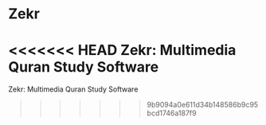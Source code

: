 Zekr
====

<<<<<<< HEAD
 Zekr: Multimedia Quran Study Software
=======
Zekr: Multimedia Quran Study Software
>>>>>>> 9b9094a0e611d34b148586b9c95bcd1746a187f9
